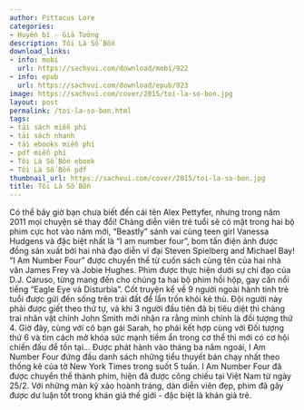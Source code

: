 ```yaml
---
author: Pittacus Lore
categories:
- Huyền bí - Giả Tưởng
description: Tôi Là Số Bốn
download_links:
- info: mobi
  url: https://sachvui.com/download/mobi/922
- info: epub
  url: https://sachvui.com/download/epub/923
image: https://sachvui.com/cover/2015/toi-la-so-bon.jpg
layout: post
permalink: /toi-la-so-bon.html
tags:
- tải sách miễn phí
- tải sách nhanh
- tải ebooks miễn phí
- pdf miễn phí
- Tôi Là Số Bốn ebook
- Tôi Là Số Bốn pdf
thumbnail_url: https://sachvui.com/cover/2015/toi-la-so-bon.jpg
title: Tôi Là Số Bốn
---
```


 <div class="item-desc text-justify"> Có thể bây giờ bạn chưa biết đến cái tên Alex Pettyfer, nhưng trong năm 2011 mọi chuyện sẽ thay đổi! Chàng diễn viên trẻ tuổi sẽ có mặt trong hai bộ phim cực hot vào năm mới, “Beastly” sánh vai cùng teen girl Vanessa Hudgens và đặc biệt nhất là “I am number four”, bom tấn điện ảnh được đồng sản xuất bởi hai nhà đạo diễn vĩ đại Steven Spielberg and Michael Bay! “I Am Number Four” được chuyển thể từ cuốn sách cùng tên của hai nhà văn James Frey và Jobie Hughes. Phim được thực hiện dưới sự chỉ đạo của D.J. Caruso, từng mang đến cho chúng ta hai bộ phim hồi hộp, gay cấn nổi tiếng “Eagle Eye và Disturbia”. Cốt truyện kể về 9 người ngoài hành tinh trẻ tuổi được gửi đến sống trên trái đất để lẩn trốn khỏi kẻ thù. Đội người này phải được giết theo thứ tự, và khi 3 người đầu tiên đã bị tiêu diệt thì chàng trai nhân vật chính John Smith mới nhận ra rằng mình chính là đối tượng thứ 4. Giờ đây, cùng với cô bạn gái Sarah, họ phải kết hợp cùng với Đối tượng thứ 6 và tìm cách mở khóa sức mạnh tiềm ẩn trong cơ thể thì mới có cơ hội chiến đấu để tồn tại… Được phát hành vào tháng ba năm ngoái, I Am Number Four đứng đầu danh sách những tiểu thuyết bán chạy nhất theo thống kê của tờ New York Times trong suốt 5 tuần. I Am Number Four đã được chuyển thể thành phim, hiện đã được công chiếu tại Việt Nam từ ngày 25/2. Với những màn kỹ xảo hoành tráng, dàn diễn viên đẹp, phim đã gây được dư luận tốt trong khán giả thế giới - đặc biệt là khán giả trẻ. </div>